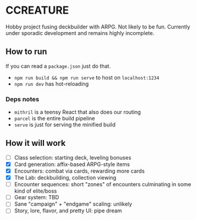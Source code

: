 # CCREATURE

Hobby project fusing deckbuilder with ARPG. Not likely to be fun. Currently
under sporadic development and remains highly incomplete.

## How to run

If you can read a `package.json` just do that.

- `npm run build && npm run serve` to host on `localhost:1234`
- `npm run dev` has hot-reloading

### Deps notes

- `mithril` is a teensy React that also does our routing
- `parcel` is the entire build pipeline
- `serve` is just for serving the minified build

## How it will work

- [ ] Class selection: starting deck, leveling bonuses
- [x] Card generation: affix-based ARPG-style items
- [x] Encounters: combat via cards, rewarding more cards
- [x] The Lab: deckbuilding, collection viewing
- [ ] Encounter sequences: short "zones" of encounters culminating in
      some kind of elite/boss
- [ ] Gear system: TBD
- [ ] Sane "campaign" + "endgame" scaling: unlikely
- [ ] Story, lore, flavor, and pretty UI: pipe dream
